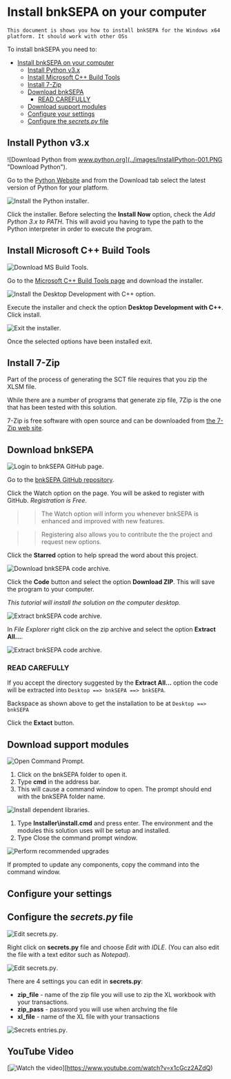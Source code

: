 Install bnkSEPA on your computer
================================

`This document is shows you how to install bnkSEPA for the Windows x64 platform. It should work with other OSs`  

To install bnkSEPA you need to:

- [Install bnkSEPA on your computer](#install-bnksepa-on-your-computer)
  - [Install Python v3.x](#install-python-v3x)
  - [Install Microsoft C++ Build Tools](#install-microsoft-c-build-tools)
  - [Install 7-Zip](#install-7-zip)
  - [Download bnkSEPA](#download-bnksepa)
    - [READ CAREFULLY](#read-carefully)
  - [Download support modules](#download-support-modules)
  - [Configure your settings](#configure-your-settings)
  - [Configure the *secrets.py* file](#configure-the-secretspy-file)


<a name="Python"></a>Install Python v3.x
-------------------

![Download Python from www.python.org](../images/InstallPython-001.PNG "Download Python").

Go to the [Python Website](https://www.python.org) and from the Download tab select the latest version of Python for your platform.

![Install the Python installer](../images/InstallPython-002.PNG "Install Python").

Click the installer. Before selecting the **Install Now** option, check the *Add Python 3.x to PATH*.  This will avoid you having to type the path to the Python interpreter in order to execute the program.



<a name="MSBldTools"></a>Install Microsoft C++ Build Tools
---------------------------------

![Download MS Build Tools](../images/InstallMSC++BuildTools--001.PNG "Download MS Build Tools").

Go to the [Microsoft C++ Build Tools page](https://visualstudio.microsoft.com/visual-cpp-build-tools/) and download the installer.

![Install the Desktop Development with C++ option](../images/InstallMSC++BuildTools--002.PNG "Install Desktop Development with C++").

Execute the installer and check the option **Desktop Development with C++**.   
Click install.  

![Exit the installer](../images/InstallMSC++BuildTools--003.PNG "Exit MS Built Tools installer").

Once the selected options have been installed exit.



<a name="7Zip"></a>Install 7-Zip
---------------------------------

Part of the process of generating the SCT file requires that you zip the XLSM file.

While there are a number of programs that generate zip file, 7Zip is the one that has been tested with this solution.

7-Zip is free software with open source and can be downloaded from [the 7-Zip web site](https://www.7-zip.org).



<a name="DLbnkSEPA"></a>Download bnkSEPA
----------------

![Login to bnkSEPA GitHub page](../images/InstallbnkSEPA--001.PNG "Login to bnkSEPA GitHub page").

Go to the [bnkSEPA GitHub repository](https://www.github.com/chribonn/bnkSEPA).

Click the Watch option on the page. You will be asked to register with GitHub.  *Registration is Free*.

>> The Watch option will inform you whenever bnkSEPA is enhanced and improved with new features.

>> Registering also allows you to contribute the the project and request new options.

Click the **Starred** option to help spread the word about this project.


![Download bnkSEPA code archive](../images/InstallbnkSEPA--002.PNG "Download bnkSEPA code archive").

Click the **Code** button and select the option **Download ZIP**. This will save the program to your computer.

*This tutorial will install the solution on the computer desktop.*


![Extract bnkSEPA code archive](../images/InstallbnkSEPA--003.PNG "Extract bnkSEPA code archive").

In *File Explorer* right click on the zip archive and select the option **Extract All...**.


![Extract bnkSEPA code archive](../images/InstallbnkSEPA--004.PNG "Extract bnkSEPA code archive").

### READ CAREFULLY

If you accept the directory suggested by the **Extract All...** option the code will be extracted into `Desktop ==> bnkSEPA ==> bnkSEPA`.

Backspace as shown above to get the installation to be at `Desktop ==> bnkSEPA`

Click the **Extact** button.



<a name="DLModules"></a>Download support modules
----------------


![Open Command Prompt](../images/InstallModules--001.PNG "Open command prompt").

1. Click on the bnkSEPA folder to open it.
2. Type **cmd** in the address bar.
3. This will cause a command window to open. The prompt should end with the bnkSEPA folder name.


![Install dependent libraries](../images/InstallModules--002.PNG "Install dependent libraries").

1. Type **Installer\install.cmd** and press enter. The environment and the modules this solution uses will be setup and installed.
2. Type Close the command prompt window.


![Perform recommended upgrades](../images/InstallModules--003.PNG "Install dependent libraries")

If prompted to update any components, copy the command into the command window.


<a name="UserConfig"></a>Configure your settings
----------------


## Configure the *secrets.py* file


![Edit secrets.py](../images/Configure-001.PNG "Open secrets.py for editing").

Right click on **secrets.py** file and choose *Edit with IDLE*. (You can also edit the file with a text editor such as *Notepad*).


![Edit secrets.py](../images/Configure-002.PNG "What to edit in secrets.py").

There are 4 settings you can edit in **secrets.py**:

  * **zip_file** - name of the zip file you will use to zip the XL workbook with your transactions.
  * **zip_pass** - password you will use when archving the file
  * **xl_file** - name of the XL file with your transactions

![Secrets entries.py](../images/Configure-003.PNG "Where the different secrets.py codes are used").


## YouTube Video

[![Watch the video](http://img.youtube.com/vi/x1cGcz2AZdQ/0.jpg)][https://www.youtube.com/watch?v=x1cGcz2AZdQ)
